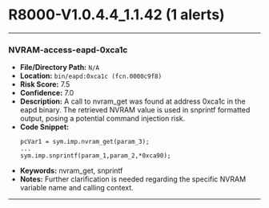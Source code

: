 # R8000-V1.0.4.4_1.1.42 (1 alerts)

---

### NVRAM-access-eapd-0xca1c

- **File/Directory Path:** `N/A`
- **Location:** `bin/eapd:0xca1c (fcn.0000c9f8)`
- **Risk Score:** 7.5
- **Confidence:** 7.0
- **Description:** A call to nvram_get was found at address 0xca1c in the eapd binary. The retrieved NVRAM value is used in snprintf formatted output, posing a potential command injection risk.
- **Code Snippet:**
  ```
  pcVar1 = sym.imp.nvram_get(param_3);
  ...
  sym.imp.snprintf(param_1,param_2,*0xca90);
  ```
- **Keywords:** nvram_get, snprintf
- **Notes:** Further clarification is needed regarding the specific NVRAM variable name and calling context.

---
